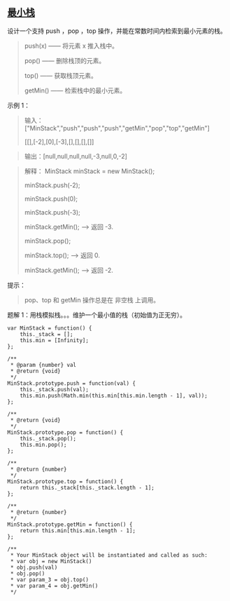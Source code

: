 ## [最小栈](https://leetcode-cn.com/problems/min-stack/)
设计一个支持 push ，pop ，top 操作，并能在常数时间内检索到最小元素的栈。

> push(x) —— 将元素 x 推入栈中。
>
> pop() —— 删除栈顶的元素。
>
> top() —— 获取栈顶元素。
>
> getMin() —— 检索栈中的最小元素。

示例 1：

>  输入：
> ["MinStack","push","push","push","getMin","pop","top","getMin"]
> 
> [[],[-2],[0],[-3],[],[],[],[]]

>  输出：[null,null,null,null,-3,null,0,-2]

>  解释：
>  MinStack minStack = new MinStack();
>  
>  minStack.push(-2);
>  
>  minStack.push(0);
>  
>  minStack.push(-3);
>  
>  minStack.getMin();   --> 返回 -3.
>  
>  minStack.pop();
>  
>  minStack.top();      --> 返回 0.
>  
>  minStack.getMin();   --> 返回 -2.


提示：

>  pop、top 和 getMin 操作总是在 非空栈 上调用。


题解 1：用栈模拟栈。。。维护一个最小值的栈（初始值为正无穷）。
```
var MinStack = function() {
    this._stack = [];
    this.min = [Infinity];
};

/** 
 * @param {number} val
 * @return {void}
 */
MinStack.prototype.push = function(val) {
    this._stack.push(val);
    this.min.push(Math.min(this.min[this.min.length - 1], val));
};

/**
 * @return {void}
 */
MinStack.prototype.pop = function() {
    this._stack.pop();
    this.min.pop();
};

/**
 * @return {number}
 */
MinStack.prototype.top = function() {
    return this._stack[this._stack.length - 1];
};

/**
 * @return {number}
 */
MinStack.prototype.getMin = function() {
    return this.min[this.min.length - 1];
};

/**
 * Your MinStack object will be instantiated and called as such:
 * var obj = new MinStack()
 * obj.push(val)
 * obj.pop()
 * var param_3 = obj.top()
 * var param_4 = obj.getMin()
 */
```

